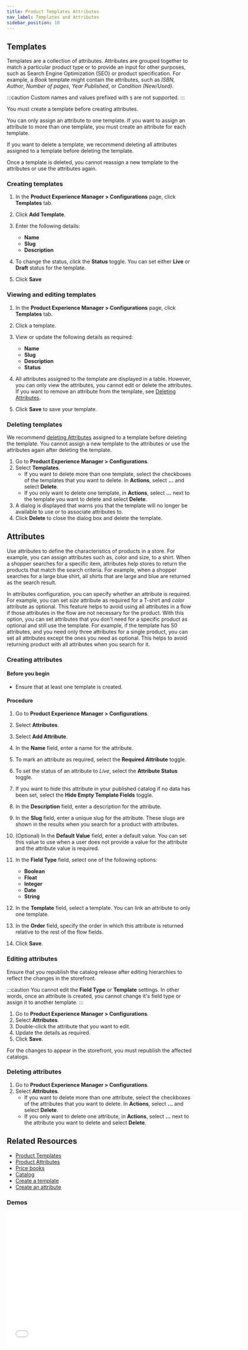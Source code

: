```yaml
---
title: Product Templates Attributes
nav_label: Templates and Attributes
sidebar_position: 10
---
```


## Templates

Templates are a collection of attributes. Attributes are grouped together to match a particular product type or to provide an input for other purposes, such as Search Engine Optimization (SEO) or product specification. For example, a *Book* template might contain the attributes, such as *ISBN*, *Author*, *Number of pages*, *Year Published*, or *Condition (New/Used)*.

:::caution
Custom names and values prefixed with `$` are not supported.
:::

You must create a template before creating attributes.

You can only assign an attribute to one template. If you want to assign an attribute to more than one template, you must create an attribute for each template.

If you want to delete a template, we recommend deleting all attributes assigned to a template before deleting the template.

Once a template is deleted, you cannot reassign a new template to the attributes or use the attributes again.

### Creating templates

1. In the **Product Experience Manager > Configurations** page, click **Templates** tab.
1. Click **Add Template**.
1. Enter the following details:

    - **Name**
    - **Slug**
    - **Description**

1. To change the status, click the **Status** toggle. You can set either **Live** or **Draft** status for the template.
1. Click **Save**

### Viewing and editing templates

1. In the **Product Experience Manager > Configurations** page, click **Templates** tab.
1. Click a template.
1. View or update the following details as required:

    - **Name**
    - **Slug**
    - **Description**
    - **Status**

1. All attributes assigned to the template are displayed in a table. However, you can only view the attributes, you cannot edit or delete the attributes. If you want to remove an attribute from the template, see [Deleting Attributes](/docs/api/flows/delete-a-field).
1. Click **Save** to save your template.

### Deleting templates

We recommend [deleting Attributes](#deleting-attributes) assigned to a template before deleting the template. You cannot assign a new template to the attributes or use the attributes again after deleting the template.

1. Go to **Product Experience Manager > Configurations**.
1. Select **Templates**.
    - If you want to delete more than one template, select the checkboxes of the templates that you want to delete. In **Actions**, select **...** and select **Delete**.
    - If you only want to delete one template, in **Actions**, select **...** next to the template you want to delete and select **Delete**.
1. A dialog is displayed that warns you that the template will no longer be available to use or to associate attributes to.
1. Click **Delete** to close the dialog box and delete the template.

## Attributes

Use attributes to define the characteristics of products in a store. For example, you can assign attributes such as, color and size, to a shirt. When a shopper searches for a specific item, attributes help stores to return the products that match the search criteria. For example, when a shopper searches for a large blue shirt, all shirts that are large and blue are returned as the search result.

In attributes configuration, you can specify whether an attribute is required. For example, you can set *size* attribute as required for a T-shirt and *color* attribute as optional. This feature helps to avoid using all attributes in a flow if those attributes in the flow are not necessary for the product. With this option, you can set attributes that you don’t need for a specific product as optional and still use the template. For example, if the template has 50 attributes, and you need only three attributes for a single product, you can set all attributes except the ones you need as optional. This helps to avoid returning product with all attributes when you search for it.

### Creating attributes

#### Before you begin

- Ensure that at least one template is created.

#### Procedure

1. Go to **Product Experience Manager > Configurations**.
1. Select **Attributes**.
1. Select **Add Attribute**.
1. In the **Name** field, enter a name for the attribute.
1. To mark an attribute as required, select the **Required Attribute** toggle.
1. To set the status of an attribute to *Live*, select the **Attribute Status** toggle.
1. If you want to hide this attribute in your published catalog if no data has been set, select the **Hide Empty Template Fields** toggle.
1. In the **Description** field, enter a description for the attribute.
1. In the **Slug** field, enter a unique slug for the attribute. These slugs are shown in the results when you search for a product with attributes.
1. (Optional) In the **Default Value** field, enter a default value. You can set this value to use when a user does not provide a value for the attribute and the attribute value is required.
1. In the **Field Type** field, select one of the following options:

    - **Boolean**
    - **Float**
    - **Integer**
    - **Date**
    - **String**

1. In the **Template** field, select a template. You can link an attribute to only one template.
1. In the **Order** field, specify the order in which this attribute is returned relative to the rest of the flow fields.
1. Click **Save**.

### Editing attributes

Ensure that you republish the catalog release after editing hierarchies to reflect the changes in the storefront.

:::caution
You cannot edit the **Field Type** or **Template** settings. In other words, once an attribute is created, you cannot change it's field type or assign it to another template.
:::

1. Go to **Product Experience Manager > Configurations**.
1. Select **Attributes**.
1. Double-click the attribute that you want to edit.
1. Update the details as required.
1. Click **Save**.

For the changes to appear in the storefront, you must republish the affected catalogs.

### Deleting attributes

1. Go to **Product Experience Manager > Configurations**.
1. Select **Attributes**.
    - If you want to delete more than one attribute, select the checkboxes of the attributes that you want to delete. In **Actions**, select **...** and select **Delete**.
    - If you only want to delete one attribute, in **Actions**, select **...** next to the attribute you want to delete and select **Delete**.

## Related Resources

- [Product Templates](/docs/api/flows/flows)
- [Product Attributes](/docs/api/flows/fields)
- [Price books](/docs/api/pxm/pricebooks)
- [Catalog](/docs/api/pxm/catalogs)
- [Create a template](/docs/api/flows/create-a-flow)
- [Create an attribute](/docs/api/flows/create-a-field)

### Demos

<iframe class="vidyard_iframe" title="Prouct Templates" src="//play.vidyard.com/gGq3m4uK7wqKcjrbyos5My.html?" width="640" height="360" scrolling="no" frameborder="0" allowtransparency="true" allowfullscreen referrerpolicy="no-referrer-when-downgrade"></iframe>
